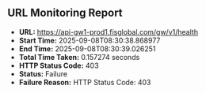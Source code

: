 ## URL Monitoring Report

- **URL:** https://api-gw1-prod1.fisglobal.com/gw/v1/health
- **Start Time:** 2025-09-08T08:30:38.868977
- **End Time:** 2025-09-08T08:30:39.026251
- **Total Time Taken:** 0.157274 seconds
- **HTTP Status Code:** 403
- **Status:** Failure
- **Failure Reason:** HTTP Status Code: 403

